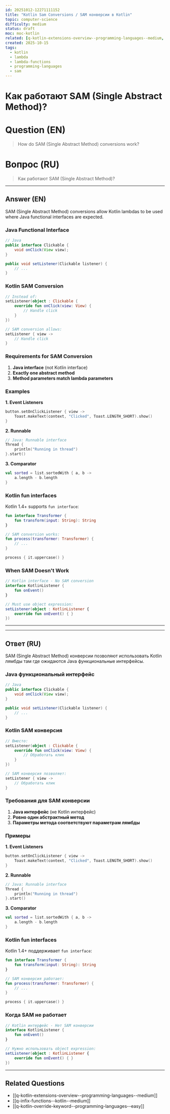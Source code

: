 ```yaml
---
id: 20251012-12271111152
title: "Kotlin Sam Conversions / SAM конверсии в Kotlin"
topic: computer-science
difficulty: medium
status: draft
moc: moc-kotlin
related: [q-kotlin-extensions-overview--programming-languages--medium, q-infix-functions--kotlin--medium, q-kotlin-override-keyword--programming-languages--easy]
created: 2025-10-15
tags:
  - kotlin
  - lambda
  - lambda-functions
  - programming-languages
  - sam
---
```

# Как работают SAM (Single Abstract Method)?

# Question (EN)
> How do SAM (Single Abstract Method) conversions work?

# Вопрос (RU)
> Как работают SAM (Single Abstract Method)?

---

## Answer (EN)


SAM (Single Abstract Method) conversions allow Kotlin lambdas to be used where Java functional interfaces are expected.

### Java Functional Interface
```java
// Java
public interface Clickable {
    void onClick(View view);
}

public void setListener(Clickable listener) {
    // ...
}
```

### Kotlin SAM Conversion
```kotlin
// Instead of:
setListener(object : Clickable {
    override fun onClick(view: View) {
        // Handle click
    }
})

// SAM conversion allows:
setListener { view ->
    // Handle click
}
```

### Requirements for SAM Conversion

1. **Java interface** (not Kotlin interface)
2. **Exactly one abstract method**
3. **Method parameters match lambda parameters**

### Examples

**1. Event Listeners**
```kotlin
button.setOnClickListener { view ->
    Toast.makeText(context, "Clicked", Toast.LENGTH_SHORT).show()
}
```

**2. Runnable**
```kotlin
// Java: Runnable interface
Thread {
    println("Running in thread")
}.start()
```

**3. Comparator**
```kotlin
val sorted = list.sortedWith { a, b ->
    a.length - b.length
}
```

### Kotlin fun interfaces

Kotlin 1.4+ supports `fun interface`:
```kotlin
fun interface Transformer {
    fun transform(input: String): String
}

// SAM conversion works:
fun process(transformer: Transformer) {
    // ...
}

process { it.uppercase() }
```

### When SAM Doesn't Work
```kotlin
// Kotlin interface - No SAM conversion
interface KotlinListener {
    fun onEvent()
}

// Must use object expression:
setListener(object : KotlinListener {
    override fun onEvent() { }
})
```

---
---

## Ответ (RU)


SAM (Single Abstract Method) конверсии позволяют использовать Kotlin лямбды там где ожидаются Java функциональные интерфейсы.

### Java функциональный интерфейс
```java
// Java
public interface Clickable {
    void onClick(View view);
}

public void setListener(Clickable listener) {
    // ...
}
```

### Kotlin SAM конверсия
```kotlin
// Вместо:
setListener(object : Clickable {
    override fun onClick(view: View) {
        // Обработать клик
    }
})

// SAM конверсия позволяет:
setListener { view ->
    // Обработать клик
}
```

### Требования для SAM конверсии

1. **Java интерфейс** (не Kotlin интерфейс)
2. **Ровно один абстрактный метод**
3. **Параметры метода соответствуют параметрам лямбды**

### Примеры

**1. Event Listeners**
```kotlin
button.setOnClickListener { view ->
    Toast.makeText(context, "Clicked", Toast.LENGTH_SHORT).show()
}
```

**2. Runnable**
```kotlin
// Java: Runnable interface
Thread {
    println("Running in thread")
}.start()
```

**3. Comparator**
```kotlin
val sorted = list.sortedWith { a, b ->
    a.length - b.length
}
```

### Kotlin fun interfaces

Kotlin 1.4+ поддерживает `fun interface`:
```kotlin
fun interface Transformer {
    fun transform(input: String): String
}

// SAM конверсия работает:
fun process(transformer: Transformer) {
    // ...
}

process { it.uppercase() }
```

### Когда SAM не работает
```kotlin
// Kotlin интерфейс - Нет SAM конверсии
interface KotlinListener {
    fun onEvent()
}

// Нужно использовать object expression:
setListener(object : KotlinListener {
    override fun onEvent() { }
})
```

---

## Related Questions

- [[q-kotlin-extensions-overview--programming-languages--medium]]
- [[q-infix-functions--kotlin--medium]]
- [[q-kotlin-override-keyword--programming-languages--easy]]

